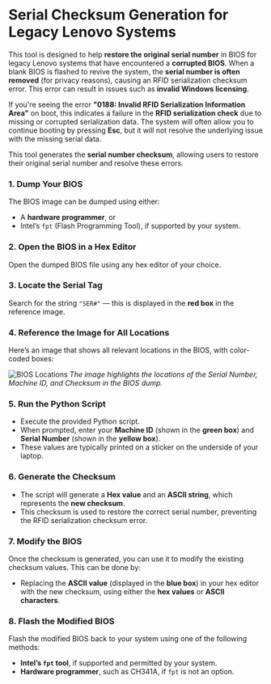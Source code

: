 # Serial Checksum Generation for Legacy Lenovo Systems

This tool is designed to help **restore the original serial number** in BIOS for legacy Lenovo systems that have encountered a **corrupted BIOS**. When a blank BIOS is flashed to revive the system, the **serial number is often removed** (for privacy reasons), causing an RFID serialization checksum error. This error can result in issues such as **invalid Windows licensing**.

If you're seeing the error **"0188: Invalid RFID Serialization Information Area"** on boot, this indicates a failure in the **RFID serialization check** due to missing or corrupted serialization data. The system will often allow you to continue booting by pressing **Esc**, but it will not resolve the underlying issue with the missing serial data.

This tool generates the **serial number checksum**, allowing users to restore their original serial number and resolve these errors.

### 1. Dump Your BIOS
The BIOS image can be dumped using either:
- A **hardware programmer**, or  
- Intel’s `fpt` (Flash Programming Tool), if supported by your system.

### 2. Open the BIOS in a Hex Editor
Open the dumped BIOS file using any hex editor of your choice.

### 3. Locate the Serial Tag
Search for the string `"SER#"` — this is displayed in the **red box** in the reference image.

### 4. Reference the Image for All Locations
Here’s an image that shows all relevant locations in the BIOS, with color-coded boxes:

![BIOS Locations](https://github.com/user-attachments/assets/f7171945-7ac6-4ac4-88a9-91477a1a23d2)
*The image highlights the locations of the Serial Number, Machine ID, and Checksum in the BIOS dump.*

### 5. Run the Python Script
- Execute the provided Python script.  
- When prompted, enter your **Machine ID** (shown in the **green box**) and **Serial Number** (shown in the **yellow box**).  
- These values are typically printed on a sticker on the underside of your laptop.

### 6. Generate the Checksum
- The script will generate a **Hex value** and an **ASCII string**, which represents the **new checksum**.  
- This checksum is used to restore the correct serial number, preventing the RFID serialization checksum error.

### 7. Modify the BIOS
Once the checksum is generated, you can use it to modify the existing checksum values. This can be done by:
- Replacing the **ASCII value** (displayed in the **blue box**) in your hex editor with the new checksum, using either the **hex values** or **ASCII characters**.

### 8. Flash the Modified BIOS
Flash the modified BIOS back to your system using one of the following methods:
- **Intel’s `fpt` tool**, if supported and permitted by your system.  
- **Hardware programmer**, such as CH341A, if `fpt` is not an option.
